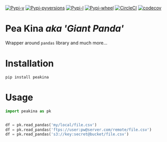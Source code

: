 [![Pypi-v](https://img.shields.io/pypi/v/peakina.svg)](https://pypi.python.org/pypi/peakina)
[![Pypi-pyversions](https://img.shields.io/pypi/pyversions/peakina.svg)](https://pypi.python.org/pypi/peakina)
[![Pypi-l](https://img.shields.io/pypi/l/peakina.svg)](https://pypi.python.org/pypi/peakina)
[![Pypi-wheel](https://img.shields.io/pypi/wheel/peakina.svg)](https://pypi.python.org/pypi/peakina)
[![CircleCI](https://img.shields.io/circleci/project/github/ToucanToco/peakina.svg)](https://circleci.com/gh/ToucanToco/peakina)
[![codecov](https://codecov.io/gh/ToucanToco/peakina/branch/master/graph/badge.svg)](https://codecov.io/gh/ToucanToco/peakina)

# Pea Kina _aka 'Giant Panda'_

Wrapper around `pandas` library and much more...

# Installation

`pip install peakina`

# Usage

```python
import peakina as pk


df = pk.read_pandas('my/local/file.csv')
df = pk.read_pandas('ftps://user:pw@server.com/remote/file.csv')
df = pk.read_pandas('s3://key:secret@bucket/file.csv')
```

